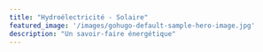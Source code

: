 ```yaml
---
title: "Hydroélectricité - Solaire"
featured_image: '/images/gohugo-default-sample-hero-image.jpg'
description: "Un savoir-faire énergétique"
---
```


